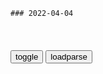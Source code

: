 ```tip
### 2022-04-04
```

<table id="tbc" style="white-space:pre-wrap">
</table>
<button onclick="toggleb()">toggle</button>
<button onclick="loadparse()">loadparse</button>
<br>
<!-- 🌸<br>🍅-　-🍑<hr>🍀 -->
<pre>
<textarea rows="30" cols="100" style="display: none" id="tar">

清朝的“宰白鸭”究竟有多残酷？父母亲自陷害，审案g员都不忍心
https://mbd.baidu.com/newspage/data/landingsuper?context=%7B%22nid%22%3A%22news_10508759047598607003%22%7D&n_type=-1&p_from=-1

古时候，有钱有势的大户乡绅们，家里肯定有不少的纨绔子弟，稍有不慎就会犯下王法，但是他们又舍不得让自己的孩子去蹲大狱。

这个时候，他们就会花高价，出钱给穷人、无业游m等底层sh的人，让他们去衙门直接自首，因而收了别人钱财而去替别人顶罪的人，就如同厨房案板上面任人宰割的褪了毛的鸭胚子一样，所以久而久之人们就将这种行为叫做宰白鸭。

不仅g员和当地豪强沆瀣一气，有时候就连认罪的“犯人”的家人都认可了宰白鸭的行为，大家“皆大欢喜”。

父母也不关心他的死活，并且认为就是他不懂事让家里好不容易得来的钱都没了。

<font size="1" style="color:#DCDCDC">2022-04-05</font>

蒋介石加入青帮后，借着师父杜月笙的势力，把欠的债全赖了
https://mbd.baidu.com/newspage/data/videolanding?nid=sv_10860377652454002361&sourceFrom=pc_feedlist

<font size="1" style="color:#DCDCDC">2022-04-04</font>

二战时期，日本学校都教孩子什么？视频内容让人惊人
https://mbd.baidu.com/newspage/data/videolanding?nid=sv_15999905532999985970&sourceFrom=pc_feedlist

日本的学校在训练孩子们刺杀格斗，
目的并不是要孩子们强身健体，而是让他们成为战争的武器和凶器。

战阵训就是不容许活着当俘虏，属于被勇敢，被不怕死。

山本五十六乘飞机外出时，被美国战机击毙，但他的死却被日本当局宣传神话成一个完美的武士殉道，树立成日本孩子的榜样。
丧事喜办。

美军原准备将掉落水中的日军士兵打捞上来，但是当这位日本士兵靠近美军舰只时，却拉响了身上的手雷。

<font size="1" style="color:#DCDCDC">2022-04-04</font>

美前副总统彭斯：拜登对美g造成的伤害比现代历史上任何一位总统都大！
https://mbd.baidu.com/newspage/data/landingsuper?context=%7B%22nid%22%3A%22news_8809120233418025451%22%7D&n_type=-1&p_from=-1

<font size="1" style="color:#DCDCDC">2022-04-04</font>

核查 | zg30年来竟无一人移me罗斯？
https://m.thepaper.cn/baijiahao_17454309

经核查，有关说法并不准确，以2016年-2021年为例，虽然获得e罗斯公m身份的zg人数量每年都不超过100人，但并非为零。

<font size="1" style="color:#DCDCDC">2022-04-04</font>

清朝灭亡后，那些“封疆大吏”都去哪了？
https://baijiahao.baidu.com/s?id=1728701134229447271&wfr=spider&for=pc

因清廷打算将铁路收归g有，四川正兴起保路运动并渐成燎原之势。赵尔丰本人对清廷这一决策也是颇有微词，他同情川人的保路行为，

对于这一合理化建议，清廷不仅没有采纳，反而电令其解散群z，切实弹压。

9月初，端方带领湖北新军第八镇两标士兵离开武h，前往四川。此举导致清廷在武h兵力空虚，为起义提供了绝佳机会。武昌起义消息传来，端方已经感到军心不稳，每人发给一枚银质奖章、五品军功札子一件，以笼络抚慰人心。不过，此举收效甚微，到达资州时，部下哗变，端方及其胞弟端锦均被乱刀砍死。

与之前大多数“封疆大吏”不同，李经羲对g命持相对宽容的态度。比如，他任总督时，有人举报蔡锷是革命党，即使明知道蔡锷在进行革命活动，他对此睁一眼闭一眼，甚至还偷偷拿出银元资助蔡锷。

<font size="1" style="color:#DCDCDC">2022-04-04</font>

清朝灭亡之后，末任的九位总督又何去何从了呢？
https://baijiahao.baidu.com/s?id=1686567428762907054&wfr=spider&for=pc

当年蔡锷曾组织新军密谋反清，这时就有人向李经羲告密，但李经羲并未处置蔡锷，反而告诫蔡锷应该谨慎行事。

蔡锷和李根源在云南讲武堂发展g命志士时，李经羲明知道云南讲武堂已经成了孕育g命d人的摇篮，但是他仍然是睁一只眼闭一只眼，对此装傻充愣。

<font size="1" style="color:#DCDCDC">2022-04-04</font>

推特 Twitter 安卓 App 终于将支持自由复制推文
https://mbd.baidu.com/newspage/data/landingsuper?context=%7B%22nid%22%3A%22news_9157522976950471706%22%7D&n_type=-1&p_from=-1

<font size="1" style="color:#DCDCDC">2022-04-04</font>

饱受争议的电影，巩俐大胆出演，被删减40分钟才可以上映！
https://mbd.baidu.com/newspage/data/videolanding?nid=sv_7775506410007854150&sourceFrom=rec

野蛮人冲进了美院，他们赶走了人体模特，还砸烂了画画的东西。

<font size="1" style="color:#DCDCDC">2022-04-04</font>

一部十分大胆的美g电影，把英g皇室混乱生活演绝了，满屏荷尔蒙
https://mbd.baidu.com/newspage/data/videolanding?nid=sv_10553411054088666367&sourceFrom=pc_feedlist

父亲倒是没有什么反对的，毕竟如果索妮真的嫁入王室，对自己家族得发展也是非常有帮助的。但是索妮的姐姐不愿意妹妹如此冒险，
她怕妹妹适应不了勾心斗角的生活。

自己的地位从侍女到王后，又从王后到囚犯，身份变化得可真快。

不惜牺牲自己，也要为女儿铺好道路。

<font size="1" style="color:#DCDCDC">2022-04-04</font>

假如马云和乔布斯选错搭档，他们的人生会如何？泰g搞笑脑洞短片
https://mbd.baidu.com/newspage/data/videolanding?nid=sv_11281018708537480999&sourceFrom=pc_feedlist

如果当初还处于奋斗期的他们，遇上了糟糕的合伙人，他们的人生会怎么样呢？

别让糟糕的合伙人毁了你的生意，
你们身边有哪些值得吐槽的猪队友呢？

<font size="1" style="color:#DCDCDC">2022-04-04</font>

一个受现代西方思维训练的科学家，竟喜欢道教和炼丹｜探索·发现
https://mbd.baidu.com/newspage/data/videolanding?nid=sv_17549480347803220355&sourceFrom=pc_feedlist

胜冗子，
可以克服混乱的能人。

<font size="1" style="color:#DCDCDC">2022-04-04</font>

爷爷有污点凭啥让我背锅？男子考公务员落选后，哭喊这种政策不公
https://mbd.baidu.com/newspage/data/landingsuper?context=%7B%22nid%22%3A%22news_9327976291838404783%22%7D&n_type=-1&p_from=-1

<font size="1" style="color:#DCDCDC">2022-04-03</font>

哪些所谓的“戒网”神器，真的有那么神奇吗？
https://mbd.baidu.com/newspage/data/landingsuper?context=%7B%22nid%22%3A%22news_9685992864198017594%22%7D&n_type=-1&p_from=-1

<font size="1" style="color:#DCDCDC">2022-04-03</font>

宴会上，欧洲人亲眼目睹草原霸主被人逼着纳贡，后发现是明朝使节
https://mbd.baidu.com/newspage/data/landingsuper?context=%7B%22nid%22%3A%22news_9426677998838679067%22%7D&n_type=-1&p_from=-1

<font size="1" style="color:#DCDCDC">2022-04-03</font>

猴子想越狱，竟然用木棍“撬玻璃”，我命由我不由天！
https://mbd.baidu.com/newspage/data/videolanding?nid=sv_11199762657901555108&sourceFrom=pc_feedlist

<font size="1" style="color:#DCDCDC">2022-04-14</font>

以死亡为代价的急诊前核酸，该结束了！
https://mbd.baidu.com/newspage/data/landingsuper?context=%7B%22nid%22%3A%22news_9446340084252304747%22%7D&n_type=-1&p_from=-1

<font size="1" style="color:#DCDCDC">2022-04-13</font>

我们已知的上海正在消失
https://mbd.baidu.com/newspage/data/landingsuper?context=%7B%22nid%22%3A%22news_8436847715214248574%22%7D&n_type=-1&p_from=-1

如果说病人因为疫情z策而被拒绝收治是一种公共z策失控的极端案例，那么以上看似恶劣程度远低于死人情形的事件，却预示着疫情z策已经可以随意侵入市m的个人生活了。

<font size="1" style="color:#DCDCDC">2022-04-03</font>

台湾新闻：大l穷得吃不起茶叶蛋！大l人：我们穷得只能喝稀粥
https://baijiahao.baidu.com/s?id=1671756378937492047&wfr=spider&for=pc

<font size="1" style="color:#DCDCDC">2022-04-14</font>

台生:台湾人还以为“大陆啃树皮” 其实进步吓死人
https://baijiahao.baidu.com/s?id=1589801249210162464&wfr=spider&for=pc

<font size="1" style="color:#DCDCDC">2022-04-14</font>

饥荒之年老百x啃树皮，上层大鱼大肉，这样的g产片再也拍不出了
https://mbd.baidu.com/newspage/data/videolanding?nid=sv_7095038378622150994&sourceFrom=pc_feedlist

<font size="1" style="color:#DCDCDC">2022-04-14</font>

上海一小伙在小区绿化带发现2颗笋，挖走1颗：另1颗给你们留着
https://baijiahao.baidu.com/s?id=1730050304116842491&wfr=spider&for=pc

<font size="1" style="color:#DCDCDC">2022-04-14</font>

上海一小区团购活羊没人会杀，取名“阳成零”，吃秃绿化带……
https://baijiahao.baidu.com/s?id=1729996812366380355&wfr=spider&for=pc

<font size="1" style="color:#DCDCDC">2022-04-14</font>

羊：我吃绿化带都快吃吐了_腾讯新闻
https://new.qq.com/omn/20220412/20220412A0CRC600.html

<font size="1" style="color:#DCDCDC">2022-04-14</font>

27岁，我目睹了一个gj失控的全过程
https://m.thepaper.cn/baijiahao_17590269

<font size="1" style="color:#DCDCDC">2022-04-14</font>

</textarea>
</pre>
<!-- 🍀<br>🍑-　-🍅<hr>🌸 -->

```note
```

<link
  rel="stylesheet"
  href="https://cdn.jsdelivr.net/npm/@fancyapps/ui/dist/fancybox.css"
/>
<script src="https://cdn.jsdelivr.net/npm/@fancyapps/ui@4.0/dist/fancybox.umd.js"></script>

<script type="text/javascript">

var __urlRegex = /(\b(https?|ftp|file):\/\/[-A-Z0-9+&@#\/%?=~_|!:,.;]*[-A-Z0-9+&@#\/%=~_|])/ig;
var __imgRegex = /\.(?:jpe?g|gif|png|webp)$/i;

loadparse();

function parseURL($string){

    var exp = __urlRegex;
    return $string.replace(exp,function(match){
            __imgRegex.lastIndex=0;
            if(__imgRegex.test(match)){
                return '<a data-fancybox="gallery" href="' + match.replace("/p=700", "")
                 + '"><img src="' + match.replace("/p=700", "/p=160x200")+'" width="64"></a>';
            }
            else{
                return '<a href="' + match + '" target="_blank">' + match + '</a>';
            }
        }
    );
}

function loadparse() {
  tbc.innerHTML = parseURL(tar.value);
}

function toggleb() {
  var x = document.getElementById("tar");
  if (x.style.display === "none") {
    x.style.display = "";
  } else {
    x.style.display = "none";
  }
}

</script>
